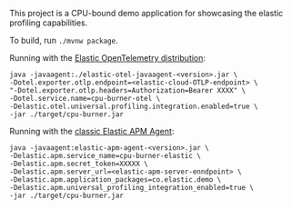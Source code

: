 This project is a CPU-bound demo application for showcasing the elastic profiling capabilities.

To build, run `./mvnw package`.

Running with the [Elastic OpenTelemetry distribution](https://github.com/elastic/elastic-otel-java):
```
java -javaagent:./elastic-otel-javaagent-<version>.jar \
-Dotel.exporter.otlp.endpoint=<elastic-cloud-OTLP-endpoint> \
"-Dotel.exporter.otlp.headers=Authorization=Bearer XXXX" \
-Dotel.service.name=cpu-burner-otel \
-Delastic.otel.universal.profiling.integration.enabled=true \
-jar ./target/cpu-burner.jar
```

Running with the [classic Elastic APM Agent](https://github.com/elastic/apm-agent-java):
```
java -javaagent:elastic-apm-agent-<version>.jar \
-Delastic.apm.service_name=cpu-burner-elastic \
-Delastic.apm.secret_token=XXXXX \
-Delastic.apm.server_url=<elastic-apm-server-enndpoint> \
-Delastic.apm.application_packages=co.elastic.demo \
-Delastic.apm.universal_profiling_integration_enabled=true \
-jar ./target/cpu-burner.jar
```